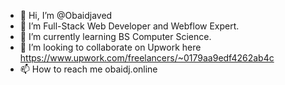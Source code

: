 - 👋 Hi, I’m @Obaidjaved
- 👀 I’m Full-Stack Web Developer and Webflow Expert.
- 🌱 I’m currently learning BS Computer Science.
- 💞️ I’m looking to collaborate on Upwork here https://www.upwork.com/freelancers/~0179aa9edf4262ab4c
- 📫 How to reach me obaidj.online

<!---
Obaidjaved475/Obaidjaved475 is a ✨ special ✨ repository because its `README.md` (this file) appears on your GitHub profile.
You can click the Preview link to take a look at your changes.
--->
